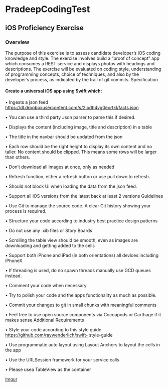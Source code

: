 # PradeepCodingTest

## iOS Proficiency Exercise



### Overview



The purpose of this exercise is to assess candidate developer’s iOS coding knowledge and style. The exercise involves build a “proof of concept” app which consumes a REST service and displays photos with headings and descriptions. The exercise will be evaluated on coding style, understanding of programming concepts, choice of techniques, and also by the developer’s process, as indicated by the trail of git commits.
Specification


#### Create a universal iOS app using Swift which:

• Ingests a json feed https://dl.dropboxusercontent.com/s/2iodh4vg0eortkl/facts.json

• You can use a third party Json parser to parse this if desired.

• Displays the content (including image, title and description) in a table

• The title in the navbar should be updated from the json

• Each row should be the right height to display its own content and no taller. No content should be clipped. This means some rows will be larger than others.

• Don’t download all images at once, only as needed

• Refresh function, either a refresh button or use pull down to refresh.

• Should not block UI when loading the data from the json feed.

• Support all iOS versions from the latest back at least 2 versions
Guidelines

• Use Git to manage the source code. A clear Git history showing your process is required.

• Structure your code according to industry best practice design patterns

• Do not use any .xib files or Story Boards

• Scrolling the table view should be smooth, even as images are downloading and getting
added to the cells

• Support both iPhone and iPad (in both orientations) all devices including iPhoneX

• If threading is used, do no spawn threads manually use GCD queues instead.

• Comment your code when necessary.

• Try to polish your code and the apps functionality as much as possible.

• Commit your changes to git in small chunks with meaningful comments

• Feel free to use open source components via Cocoapods or Carthage if it makes sense
Additional Requirements

• Style your code according to this style guide https://github.com/raywenderlich/swift- style-guide

• Use programmatic auto layout using Layout Anchors to layout the cells in the app

• Use the URLSession framework for your service calls

• Please usea TableView as the container

[Imgur](https://i.imgur.com/q47jJqW.png)


